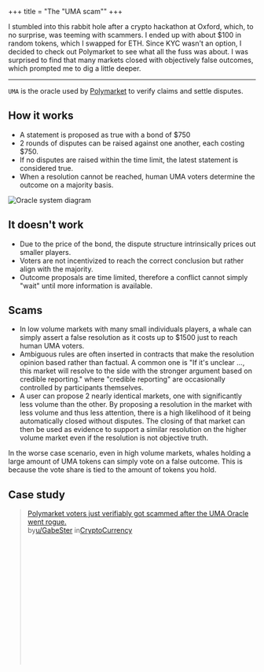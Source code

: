 +++
title = "The \"UMA scam\""
+++

I stumbled into this rabbit hole after a crypto hackathon at Oxford, which, to no surprise, was teeming with scammers. I ended up with about $100 in random tokens, which I swapped for ETH. Since KYC wasn't an option, I decided to check out Polymarket to see what all the fuss was about. I was surprised to find that many markets closed with objectively false outcomes, which prompted me to dig a little deeper.
<hr/>

`UMA` is the oracle used by [Polymarket](https://polymarket.com/) to verify claims and settle disputes.

## How it works

- A statement is proposed as true with a bond of $750
- 2 rounds of disputes can be raised against one another, each costing $750.
- If no disputes are raised within the time limit, the latest statement is considered true.
- When a resolution cannot be reached, human UMA voters determine the outcome on a majority basis.

![Oracle system diagram](https://2020722513-files.gitbook.io/~/files/v0/b/gitbook-x-prod.appspot.com/o/spaces%2FKdaoNjf9AzgWFNHyPo5b%2Fuploads%2FQpaIpBCOAA9CoWX2lbVH%2FAsserterupdatemarch.png?alt=media)

## It doesn't work

- Due to the price of the bond, the dispute structure intrinsically prices out smaller players.
- Voters are not incentivized to reach the correct conclusion but rather align with the majority.
- Outcome proposals are time limited, therefore a conflict cannot simply "wait" until more information is available.

## Scams

- In low volume markets with many small individuals players, a whale can simply assert a false resolution as it costs up to $1500 just to reach human UMA voters.
- Ambiguous rules are often inserted in contracts that make the resolution opinion based rather than factual. A common one is "If it's unclear ..., this market will resolve to the side with the stronger argument based on credible reporting." where "credible reporting" are occasionally controlled by participants themselves.
- A user can propose 2 nearly identical markets, one with significantly less volume than the other. By proposing a resolution in the market with less volume and thus less attention, there is a high likelihood of it being automatically closed without disputes. The closing of that market can then be used as evidence to support a similar resolution on the higher volume market even if the resolution is not objective truth.

In the worse case scenario, even in high volume markets, whales holding a large amount of UMA tokens can simply vote on a false outcome. This is because the vote share is tied to the amount of tokens you hold.

## Case study

<blockquote class="reddit-embed-bq" style="height:316px" data-embed-height="316"><a href="https://www.reddit.com/r/CryptoCurrency/comments/1jki1lj/polymarket_voters_just_verifiably_got_scammed/">Polymarket voters just verifiably got scammed after the UMA Oracle went rogue.</a><br> by<a href="https://www.reddit.com/user/GabeSter/">u/GabeSter</a> in<a href="https://www.reddit.com/r/CryptoCurrency/">CryptoCurrency</a></blockquote><script async="" src="https://embed.reddit.com/widgets.js" charset="UTF-8"></script>
